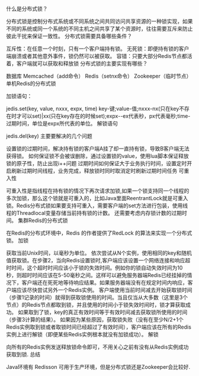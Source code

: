 
什么是分布式锁？

分布式锁是控制分布式系统或不同系统之间共同访问共享资源的一种锁实现，如果不同的系统或同一个系统的不同主机之间共享了某个资源时，往往需要互斥来防止彼此干扰来保证一致性。
分布式锁需要具备哪些条件？

互斥性：在任意一个时刻，只有一个客户端持有锁。
无死锁：即便持有锁的客户端崩溃或者其他意外事件，锁仍然可以被获取。
容错：只要大部分Redis节点都活着，客户端就可以获取和释放锁
分布式锁的主要实现有哪些？

数据库
Memcached（add命令）
Redis（setnx命令）
Zookeeper（临时节点）
单机Redis的分布式锁

加锁语句：

jedis.set(key, value, nxxx, expx, time)
key-键;value-值;nxxx-nx(只在key不存在时才可以set)|xx(只在key存在的时候set);expx--ex代表秒，px代表毫秒;time-过期时间，单位是expx所代表的单位。
解锁语句

jedis.del(key)
主要要解决的几个问题

设置锁的过期时间，解决持有锁的客户端A挂了却一直持有锁，导致B客户端无法获得锁。
如何保证锁不会被误删除，通过设置锁的value，使用lua脚本保证释放锁的原子性，防止出现i++问题
过期时间如何保证大于业务执行时间，设置定时开启刷新过期时间线程，业务完成，释放锁时同时取消定时刷新过期时间任务
可重入性

可重入性是指线程在持有锁的情况下再次请求加锁,如果一个锁支持同一个线程的多次加锁，那么这个锁就是可重入的，比如Java里面ReentrantLock就是可重入锁。Redis分布式锁如果要支持可重入，需要客户端的set方法进行包装，使用线程的Threadlocal变量存储当前持有锁的计数。 还需要考虑内存锁计数的过期时间。
集群Redis的分布式锁

在Redis的分布式环境中，Redis 的作者提供了RedLock 的算法来实现一个分布式锁。
加锁

获取当前Unix时间，以毫秒为单位。
依次尝试从N个实例，使用相同的key和随机值获取锁。在步骤2，当向Redis设置锁时,客户端应该设置一个网络连接和响应超时时间，这个超时时间应该小于锁的失效时间。例如你的锁自动失效时间为10秒，则超时时间应该在5-50毫秒之间。这样可以避免服务器端Redis已经挂掉的情况下，客户端还在死死地等待响应结果。如果服务器端没有在规定时间内响应，客户端应该尽快尝试另外一个Redis实例。
客户端使用当前时间减去开始获取锁时间（步骤1记录的时间）就得到获取锁使用的时间。当且仅当从大多数（这里是3个节点）的Redis节点都取到锁，并且使用的时间小于锁失效时间时，锁才算获取成功。
如果取到了锁，key的真正有效时间等于有效时间减去获取锁所使用的时间（步骤3计算的结果）。
如果因为某些原因，获取锁失败（没有在至少N/2+1个Redis实例取到锁或者取锁时间已经超过了有效时间），客户端应该在所有的Redis实例上进行解锁（即便某些Redis实例根本就没有加锁成功）。
解锁

向所有的Redis实例发送释放锁命令即可，不用关心之前有没有从Redis实例成功获取到锁.
总结

Java环境有 Redisson 可用于生产环境，但是分布式锁还是Zookeeper会比较好.
